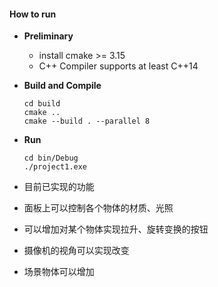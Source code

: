 #### How to run
+ **Preliminary**
    + install cmake >= 3.15
    + C++ Compiler supports at least C++14
+ **Build and Compile**
    ```shell
    cd build
    cmake ..
    cmake --build . --parallel 8
    ```
+ **Run**
    ```shell
    cd bin/Debug
    ./project1.exe
    ```

+ 目前已实现的功能
+ 面板上可以控制各个物体的材质、光照
+ 可以增加对某个物体实现拉升、旋转变换的按钮
+ 摄像机的视角可以实现改变
+ 场景物体可以增加